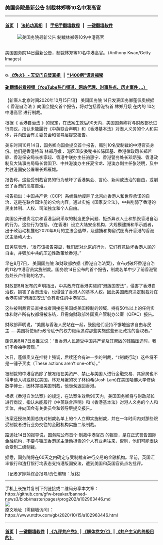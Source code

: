 ### 美国务院最新公告 制裁林郑等10名中港高官
------------------------

#### [首页](https://github.com/gfw-breaker/banned-news3/blob/master/README.md) &nbsp;&nbsp;|&nbsp;&nbsp; [法轮功真相](https://github.com/begood0513/basic/blob/master/README.md)  &nbsp;&nbsp;|&nbsp;&nbsp; [手把手翻墙教程](https://github.com/gfw-breaker/guides/wiki)  &nbsp;&nbsp;|&nbsp;&nbsp; [一键翻墙软件](https://github.com/gfw-breaker/nogfw/blob/master/README.md)  



<div><div class="featured_image">
 <figure>
  <img alt="美国务院最新公告 制裁林郑等10名中港高官" src="https://i.ntdtv.com/assets/uploads/2020/10/GettyImages-1227852510-800x450-800x450.jpg"/>
 </figure><br/>
 <span class="caption">
  美国国务院14日最新公告，制裁林郑等10名中港高官。（Anthony Kwan/Getty Images）
 </span>
</div>
</div><hr/>

#### 💥 [《伪火》 - 天安门自焚真相 ](http://158.247.195.190:10000/videos/blog/weihuo.html)&nbsp; |&nbsp; [“1400例”谎言揭秘  ](http://158.247.195.190:10000/videos/blog/jiexi1400.html)

#### [ 🎬  翻墙必看视频（YouTube热门频道、网站代理、时事热点、历史事件 ...）](https://github.com/gfw-breaker/links/blob/master/banned.md)

<div><div class="post_content" itemprop="articleBody">
 <p>
  【新唐人北京时间2020年10月15日讯】
  <ok href="https://www.ntdtv.com/gb/美国国务院.htm">
   美国国务院
  </ok>
  14日发表国务卿蓬佩奥根据《
  <ok href="https://www.ntdtv.com/gb/香港自治法.htm">
   香港自治法
  </ok>
  》向国会提交首个报告，将对包括香港特首
  <ok href="https://www.ntdtv.com/gb/林郑月娥.htm">
   林郑月娥
  </ok>
  在内的
  <ok href="https://www.ntdtv.com/gb/10名中港高官.htm">
   10名中港高官
  </ok>
  进行制裁。
 </p>
 <p>
  根据《
  <ok href="https://www.ntdtv.com/gb/香港自治法.htm">
   香港自治法
  </ok>
  》的规定，在法案生效后90天内，美国国务卿将与财政部长进行商议，指认未能履行《中英联合声明》和《香港基本法》对港人义务的个人和实体，并向国会有关委员会和领导层提交报告。
 </p>
 <p>
  美东时间10月14日，国务卿向国会提交首个报告，甄别10名受制裁的中港官员身份。他们是香港特首
  <ok href="https://www.ntdtv.com/gb/林郑月娥.htm">
   林郑月娥
  </ok>
  、港区国安委秘书长陈国基、香港律政司长郑若骅、香港保安局长李家超、香港中联办主任骆惠宁、香港警务处长邓炳强、香港政制及大陆事务局局长曾国卫、中共港澳办主任夏宝龙、港澳办副主任张晓明，及中共驻港国安公署署长郑雁雄。
 </p>
 <p>
  报告称，这些受制裁官员的行为破坏了香港集会、言论、新闻或法治的自由，或削弱了香港的高度自治。
 </p>
 <p>
  报告指出：中国共产党（CCP）系统性地废除了北京向香港人和世界承诺的自治、这是在联合国注册的公约内容。通过实施《国家安全法》，中共削弱了香港的民主体制、人权、司法独立和个人自由。
 </p>
 <p>
  美国公开谴责北京和香港当局采取的制造更多问题、扼杀异议人士和损毁香港自治的行为。这些行为包括，（在香港）设立大陆安全机构，大规模逮捕和平示威者，出于政治动机推迟2020年9月的立法会选举，及逮捕和拘留试图离开香港的香港民主活动人士。
 </p>
 <p>
  国务院表示，“发布该报告突显，我们反对北京的行为，它们有意破坏香港人民的自由，并强加中共的压迫性政策给香港。”
 </p>
 <p>
  早在8月7日，
  <ok href="https://www.ntdtv.com/gb/美国国务院.htm">
   美国国务院
  </ok>
  和财政部依据《香港自治法案》，宣布对破坏香港自治的11名中港官员实施制裁。国务院14日公布的首个报告，制裁名单中少了前香港警务处长卢伟聪的名字。
 </p>
 <p>
  财政部8月发布的声明指出，中共政府在香港实施的“港版国安法”，侵害了香港自治权，损害了香港法治，也侵蚀了香港人的基本人权。因此美国政府决定制裁对在香港实施“港版国安法”负有责任的中港官员。
 </p>
 <p>
  这些被制裁官员直接或者间接在美国或美国控制的领域、持有50%以上的任何实体和财产所有权都将被冻结，且需向财政部外国资产管制办公室（OFAC）报告。
 </p>
 <p>
  财政部声明说，“美国与香港人民站在一起，鼓励他们坚持不懈地追求自由与民主……美国将使用行政令赋予的权力继续追踪那些实施这些邪恶政策的当权者。”
 </p>
 <p>
  蓬佩奥8月7日发推文说：“当香港人民遭受中国共产党及其帮凶的残酷压迫时，我们不会袖手旁观。”
 </p>
 <p>
  次日，蓬佩奥又在推特上强调，后续还会有进一步的制裁，“（制裁行动）这些将不是一锤子买卖（These actions aren’t one-offs）。”
 </p>
 <p>
  被制裁的中港官员除了被冻结在美资产、禁止与美国人进行金融交易、其家属也不得申请入境或移民美国。林郑月娥的次子林约希(Josh Lam)在美国哈佛大学修读数学博士，因林郑被美国制裁，他匆匆返回香港。
 </p>
 <p>
  根据《香港自治法案》的规定，在法案生效后90天内，美国国务卿将与财政部长进行商议，指认未能履行《中英联合声明》和《香港基本法》对港人义务的个人和实体，并向国会有关委员会和领导层提交报告。
 </p>
 <p>
  法案还授权美国总统对制裁名单上的个人立即实施制裁，并在一年时间内对那些跟受制裁者进行业务交往的金融机构实施二级制裁。
 </p>
 <p>
  路透社14日的报导说，国务院公布首个
  <ok href="https://www.ntdtv.com/gb/制裁中港官员.htm">
   制裁中港官员
  </ok>
  的报告，是在正式警告国际金融机构，不要与镇压香港民主活动担责的个人有业务往来，否则，他们可能很快会受到二级制裁。
 </p>
 <p>
  据悉，国务院将在60天之内确定与受制裁者进行交易的金融机构。早前，英国汇丰银行和渣打银行均表态支持港版国安法，遭到美国和英国官员点名批评。
 </p>
 <p>
  （记者罗婷婷综合报导/责任编辑：范铭）
 </p>
 <div class="single_ad">
 </div>
</div>
</div>
<hr/>
手机上长按并复制下列链接或二维码分享本文章：<br/>
https://github.com/gfw-breaker/banned-news3/blob/master/pages/prog202/a102963446.md <br/>
<a href='https://github.com/gfw-breaker/banned-news3/blob/master/pages/prog202/a102963446.md'><img src='https://github.com/gfw-breaker/banned-news3/blob/master/pages/prog202/a102963446.md.png'/></a> <br/>
原文地址（需翻墙访问）：https://www.ntdtv.com/gb/2020/10/15/a102963446.html


------------------------
#### [首页](https://github.com/gfw-breaker/banned-news3/blob/master/README.md) &nbsp;|&nbsp; [一键翻墙软件](https://github.com/gfw-breaker/nogfw/blob/master/README.md) &nbsp;| [《九评共产党》](https://github.com/gfw-breaker/9ping.md/blob/master/README.md#九评之一评共产党是什么) | [《解体党文化》](https://github.com/gfw-breaker/jtdwh.md/blob/master/README.md) | [《共产主义的终极目的》](https://github.com/gfw-breaker/gczydzjmd.md/blob/master/README.md)


<img src='http://gfw-breaker.win/banned-news3/pages/prog202/a102963446.md' width='0px' height='0px'/>